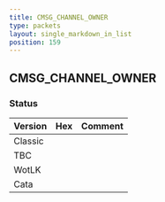 ```yaml
---
title: CMSG_CHANNEL_OWNER
type: packets
layout: single_markdown_in_list
position: 159
---
```


## CMSG_CHANNEL_OWNER

### Status

Version | Hex | Comment
---------- | ---------- | ---------- 
Classic |  |  
TBC |  |  
WotLK |  |  
Cata |  |  
